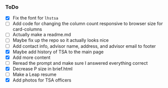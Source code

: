 ### ToDo ###
- [X] Fix the font for `lhstsa`
- [ ] Add code for changing the column count responsive to browser size for card-columns
- [ ] Actually make a readme.md
- [ ] Maybe fix up the repo so it actually looks nice
- [ ] Add contact info, advisor name, address, and advisor email to footer
- [X] Maybe add history of TSA to the main page
- [X] Add more content
- [ ] Reread the prompt and make sure I answered everything correct
- [X] Decrease P size in brief.html
- [ ] Make a Leap resume
- [X] Add photos for TSA officers
